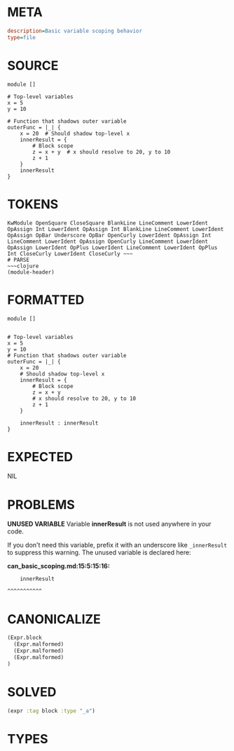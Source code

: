 # META
~~~ini
description=Basic variable scoping behavior
type=file
~~~
# SOURCE
~~~roc
module []

# Top-level variables
x = 5
y = 10

# Function that shadows outer variable
outerFunc = |_| {
    x = 20  # Should shadow top-level x
    innerResult = {
        # Block scope
        z = x + y  # x should resolve to 20, y to 10
        z + 1
    }
    innerResult
}
~~~
# TOKENS
~~~text
KwModule OpenSquare CloseSquare BlankLine LineComment LowerIdent OpAssign Int LowerIdent OpAssign Int BlankLine LineComment LowerIdent OpAssign OpBar Underscore OpBar OpenCurly LowerIdent OpAssign Int LineComment LowerIdent OpAssign OpenCurly LineComment LowerIdent OpAssign LowerIdent OpPlus LowerIdent LineComment LowerIdent OpPlus Int CloseCurly LowerIdent CloseCurly ~~~
# PARSE
~~~clojure
(module-header)
~~~
# FORMATTED
~~~roc
module []


# Top-level variables
x = 5
y = 10
# Function that shadows outer variable
outerFunc = |_| {
	x = 20
	# Should shadow top-level x
	innerResult = {
		# Block scope
		z = x + y
		# x should resolve to 20, y to 10
		z + 1
	}

	innerResult : innerResult
}
~~~
# EXPECTED
NIL
# PROBLEMS
**UNUSED VARIABLE**
Variable **innerResult** is not used anywhere in your code.

If you don't need this variable, prefix it with an underscore like `_innerResult` to suppress this warning.
The unused variable is declared here:

**can_basic_scoping.md:15:5:15:16:**
```roc
    innerResult
```
    ^^^^^^^^^^^


# CANONICALIZE
~~~clojure
(Expr.block
  (Expr.malformed)
  (Expr.malformed)
  (Expr.malformed)
)
~~~
# SOLVED
~~~clojure
(expr :tag block :type "_a")
~~~
# TYPES
~~~roc
~~~
